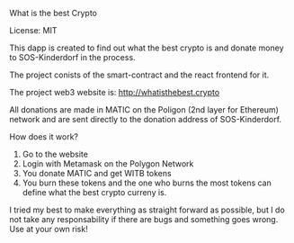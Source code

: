 What is the best Crypto

License: MIT

This dapp is created to find out what the best crypto is and donate money to SOS-Kinderdorf in the process.

The project conists of the smart-contract and the react frontend for it.

The project web3 website is: http://whatisthebest.crypto

All donations are made in MATIC on the Poligon (2nd layer for Ethereum) network and are sent directly to the donation address of SOS-Kinderdorf.

How does it work?
1) Go to the website
2) Login with Metamask on the Polygon Network
3) You donate MATIC and get WITB tokens
4) You burn these tokens and the one who burns the most tokens can define what the best crypto curreny is. 

I tried my best to make everything as straight forward as possible, but I do not take any responsability if there are bugs and something goes wrong. Use at your own risk!
